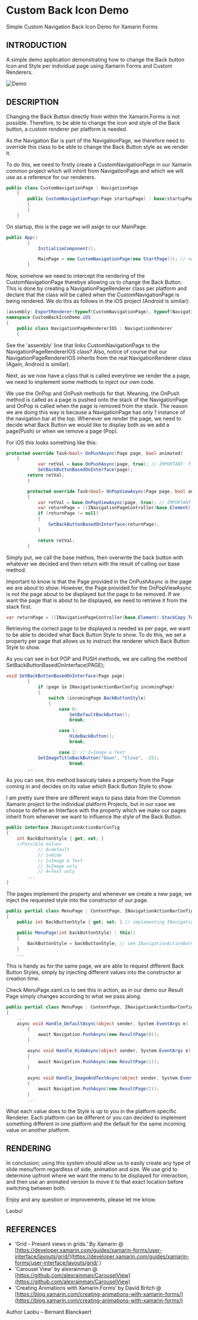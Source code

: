 # Custom Back Icon Demo
Simple Custom Navigation Back Icon Demo for Xamarin Forms

## INTRODUCTION
A simple demo application demonstrating how to change the Back button Icon and Style per individual page using Xamarin Forms and Custom Renderers.

![Demo](https://raw.githubusercontent.com/bbl-Laobu/SlideMenuDemo/master/SimpleSlideMenuDemo.gif)

## DESCRIPTION
Changing the Back Button directly from within the Xamarin.Forms is not possible. Therefore, to be able to change the icon and style of the Back button, a custom renderer per platform is needed.

As the Navigation Bar is part of the NavigationPage, we therefore need to override this class to be able to change the Back Button style as we render it. 

To do this, we need to firstly create a CustomNavigationPage in our Xamarin common project which will inhirit from NavigationPage and which we will use as a reference for our renderers.
```csharp
public class CustomNavigationPage : NavigationPage
    {
        public CustomNavigationPage(Page startupPage) : base(startupPage)
        {
        }
    }
```

On startup, this is the page we will asign to our MainPage.

```csharp
public App()
        {
            InitializeComponent();

            MainPage = new CustomNavigationPage(new StartPage()); // note that we are calling a standard content page here;
		}
```

Now, somehow we need to intercept the rendering of the CustomNavigationPage therebye allowing us to change the Back Button. This is done by creating a NavigationPageRenderer class per platform and declare that the class will be called when the CustomNavigationPage is being rendered. We do this as follows in the iOS project (Android is similar):
```csharp
[assembly: ExportRenderer(typeof(CustomNavigationPage), typeof(NavigationPageRendererIOS))]
namespace CustomBackIconDemo.iOS
{
    public class NavigationPageRendererIOS : NavigationRenderer
    {
```

See the 'assembly' line that links CustomNavigationPage to the NavigationPageRendererIOS class? 
Also, notice of course that our NavigationPageRendererIOS inherits from the real NavigationRenderer class (Again, Android is similar).

Next, as we now have a class that is called everytime we render the a page, we need to implement some methods to inject our own code.

We use the OnPop and OnPush methods for that. Meaning, the OnPush method is called as a page is pushed onto the stack of the NavigationPage and OnPop is called when the page is removed from the stack. 
The reason we are doing this way is because a NavigationPage has only 1 instance of the navigation bar at the top. Whenever we render the page, we need to decide what Back Button we would like to display both as we add a page(Push) or when we remove a page (Pop).

For iOS this looks something like this: 
```csharp
protected override Task<bool> OnPushAsync(Page page, bool animated)
	{
            var retVal = base.OnPushAsync(page, true); // IMPORTANT: First call base
            SetBackButtonBasedOnInterface(page);
	    return retVal;
        }

        protected override Task<bool> OnPopViewAsync(Page page, bool animated)
        {
            var retVal = base.OnPopViewAsync(page, true); // IMPORTANT: First call base	
            var returnPage = ((INavigationPageController)base.Element).StackCopy.ToArray()[1]; // get the page we are returning to
            if (returnPage != null)
            {
                SetBackButtonBasedOnInterface(returnPage);
            }

            return retVal;
        }
```

Simply put, we call the base methos, then overwrite the back button with whatever we decided and then return with the result of calling our base method.

Important to know is that the Page provided in the OnPushAsync is the page we are about to show. However, the Page provided for the OnPopViewAsync is not the page about to be displayed but the page to be removed. If we want the page that is about to be displayed, we need to retrieve it from the stack first.
```csharp
var returnPage = ((INavigationPageController)base.Element).StackCopy.ToArray()[1]; // get the page we are returning to
```

Retrieving the correct page to be displayed is needed as per page, we want to be able to decided what Back Button Style to show. To do this, we set a property per page that allows us to instruct the renderer which Back Button Style to show.

As you can see in bot POP and PUSH methods, we are calling the metthod SetBackButtonBasedOnInterface(PAGE);
```csharp
void SetBackButtonBasedOnInterface(Page page)
        {
            if (page is INavigationActionBarConfig incomingPage)
            {
                switch (incomingPage.BackButtonStyle)
                {
                    case 0:
                        SetDefaultBackButton();
                        break;

                    case 1:
                        HideBackButton();
                        break;

                    case 2: // 2=Image & Text
			SetImageTitleBackButton("Down", "Close", -15);
                        break;
		...
```

As you can see, this method basicaly takes a property from the Page coming in and decides on its value which Back Button Style to show.

I am pretty sure there are different ways to pass data from the Common Xamarin project to the individual platform Projects, but in our case we choose to define an Interface with the property which we make our pages inherit from whenever we want to influence the style of the Back Button. 
```csharp
public interface INavigationActionBarConfig
{
	int BackButtonStyle { get; set; }
	//Possible Values
            // 0=default 
            // 1=Hide 
            // 2=Image & Text
            // 3=Image only
            // 4=Text only
	    ...
}
```
The pages implement the property and whenever we create a new page, we inject the requested style into the constructor of our page.
```csharp
public partial class MenuPage : ContentPage, INavigationActionBarConfig
{
	public int BackButtonStyle { get; set; } // implementing INavigationActionBarConfig

	public MenuPage(int backButtonStyle) : this()
	{
		BackButtonStyle = backButtonStyle; // see INavigationActionBarConfig for possible values
	}
	...
```
This is handy as for the same page, we are able to request different Back Button Styles, simply by injecting different values into the constructor ar creation time.

Check MenuPage.xaml.cs to see this in action, as in our demo our Result Page simply changes according to what we pass along.
```csharp
public partial class MenuPage : ContentPage, INavigationActionBarConfig
{
	...
	async void Handle_DefaultAsync(object sender, System.EventArgs e)
        {
            await Navigation.PushAsync(new ResultPage(0));
        }

		async void Handle_HideAsync(object sender, System.EventArgs e)
		{
			await Navigation.PushAsync(new ResultPage(1));
		}

		async void Handle_ImageAndTextAsync(object sender, System.EventArgs e)
		{
			await Navigation.PushAsync(new ResultPage(2));
		}
		...
```

What each value does to the Style is up to you in the platform specific Renderer. Each platform can be different or you can decided to implement something different in one platform and the default for the same incoming value on another platform.

## RENDERING





In conclusion; using this system should allow us to easily create any type of slide menu/form regardless of side, animation and size. We use grid to determine upfront where we want the menu to be displayed for interaction, and then use an animated version to move it to that exact location before switching between both. 

Enjoy and any question or improvements, please let me know.

Laobu!


## REFERENCES
- ‘Grid - Present views in grids.’ By Xamarin @ [https://developer.xamarin.com/guides/xamarin-forms/user-interface/layouts/grid/](https://developer.xamarin.com/guides/xamarin-forms/user-interface/layouts/grid/ )
- ‘Carousel View’ by alexrainman @ [https://github.com/alexrainman/CarouselView](https://github.com/alexrainman/CarouselView)
- ‘Creating Animations with Xamarin.Forms’ by David Britch @ [https://blog.xamarin.com/creating-animations-with-xamarin-forms/](https://blog.xamarin.com/creating-animations-with-xamarin-forms/)


Author
Laobu – Bernard Blanckaert
